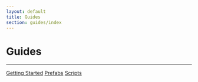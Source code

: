 ```yaml
---
layout: default
title: Guides
section: guides/index
---
```

# Guides
---

[Getting Started](gettingstarted.html)
[Prefabs](prefabs.html)
[Scripts](scripts.html)

